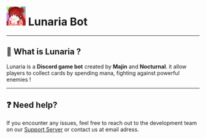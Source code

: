 # <img src="assets/Lunaria-logo.png" alt="Lunaria Logo" width="50"/> Lunaria Bot


---

## 🤖 What is Lunaria ?

Lunaria is a **Discord game bot** created by **Majin** and **Nocturnal**.
it allow players to collect cards by spending mana, fighting against powerful enemies !

---

## ❓ Need help?

If you encounter any issues, feel free to reach out to the development team on our [Support Server](https://discord.gg/2W6EuPhsGn) or contact us at email adress.
